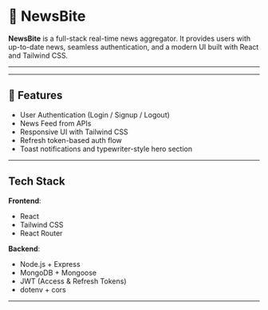 # 📰 NewsBite

**NewsBite** is a full-stack real-time news aggregator. It provides users with up-to-date news, seamless authentication, and a modern UI built with React and Tailwind CSS.

---


---

## 🚀 Features

-  User Authentication (Login / Signup / Logout)
-  News Feed from APIs
-  Responsive UI with Tailwind CSS
-  Refresh token-based auth flow
-  Toast notifications and typewriter-style hero section

---

##  Tech Stack

**Frontend**:
- React
- Tailwind CSS
- React Router

**Backend**:
- Node.js + Express
- MongoDB + Mongoose
- JWT (Access & Refresh Tokens)
- dotenv + cors

---




